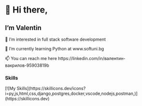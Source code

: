 <h1>🤝 Hi there,</h1>
<h2>I’m Valentin</h2>
<p>🤙 I’m interested in full stack software development</p>
<p>🥇 I’m currently learning Python at www.softuni.bg</p>
<p>📫 You can reach me here https://linkedin.com/in/валентин-вакрилов-95903819b</p>

<h3>Skills</h3>
[![My Skills](https://skillicons.dev/icons?i=py,js,html,css,django,postgres,docker,vscode,nodejs,postman,)](https://skillicons.dev)

<!---
Valentin-Vakrilov/Valentin-Vakrilov is a ✨ special ✨ repository because its `README.md` (this file) appears on your GitHub profile.
You can click the Preview link to take a look at your changes.
--->
